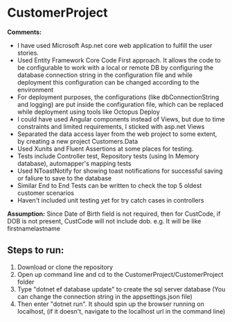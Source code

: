 # CustomerProject

**Comments:**
* I have used Microsoft Asp.net core web application to fulfill the user stories.
* Used Entity Framework Core Code First approach. It allows the code to be configurable to work with a local or remote DB by configuring the database connection string in the configuration file and while deployment this configuration can be changed according to the environment
* For deployment purposes, the configurations (like dbConnectionString and logging) are put inside the configuration file, which can be replaced while deployment using tools like Octopus Deploy
* I could have used Angular components instead of Views, but due to time constraints and limited requirements, I sticked with asp.net Views
* Separated the data access layer from the web project to some extent, by creating a new project Customers.Data
* Used Xunits and Fluent Assertions at some places for testing. 
* Tests include Controller test, Repository tests (using In Memory database), automapper's mapping tests
* Used NToastNotify for showing toast notifications for successful saving or faliure to save to the database
* Similar End to End Tests can be written to check the top 5 oldest customer scenarios
* Haven't included unit testing yet for try catch cases in controllers

**Assumption:**
Since Date of Birth field is not required, then for CustCode, if DOB is not present, CustCode will not include dob. e.g. It will be like firstnamelastname

## Steps to run:
1. Download or clone the repository
2. Open up command line and cd to the CustomerProject/CustomerProject folder
3. Type "dotnet ef database update" to create the sql server database (You can change the connection string in the appsettings.json file)
4. Then enter "dotnet run". It should spin up the browser running on localhost, (if it doesn't, navigate to the localhost url in the command line)
